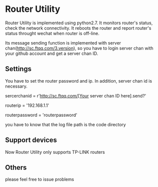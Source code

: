 # Router Utility
Router Utility is implemented using python2.7. It monitors router's status, check the network connectivity. It reboots the router and report router's status throught wechat when router is off-line.

Its message sending function is implemented with server chan(http://sc.ftqq.com/3.version), so you have to login server chan with your github account and get a server chan ID.

## Settings
You have to set the router password and ip. In addition, server chan id is necessary.

sercerchanid = r'http://sc.ftqq.com/[Your server chan ID here].send?'

routerip = '192.168.1.1'

routerpassword = 'routerpassword'

you have to know that the log file path is the code directory

## Support devices
Now Router Utility only supports TP-LINK routers

## Others
please feel free to issue problems

